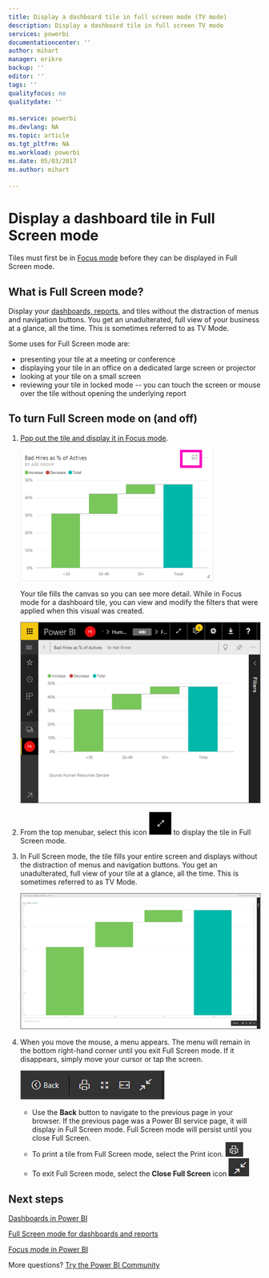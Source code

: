 ```yaml
---
title: Display a dashboard tile in full screen mode (TV mode)
description: Display a dashboard tile in full screen TV mode
services: powerbi
documentationcenter: ''
author: mihart
manager: erikre
backup: ''
editor: ''
tags: ''
qualityfocus: no
qualitydate: ''

ms.service: powerbi
ms.devlang: NA
ms.topic: article
ms.tgt_pltfrm: NA
ms.workload: powerbi
ms.date: 05/03/2017
ms.author: mihart

---
```

# Display a dashboard tile in Full Screen mode
Tiles must first be in [Focus mode](service-focus-mode.md) before they can be displayed in Full Screen mode.

## What is Full Screen mode?
Display your [dashboards, reports](powerbi-service-dash-and-reports-fullscreen.md), and tiles without the distraction of menus and navigation buttons.  You get an unadulterated, full view of your business at a glance, all the time. This is sometimes referred to as TV Mode.

Some uses for Full Screen mode are:

* presenting your tile at a meeting or conference
* displaying your tile in an office on a dedicated large screen or projector
* looking at your tile on a small screen
* reviewing your tile in locked mode -- you can touch the screen or mouse over the tile without opening the underlying report

## To turn Full Screen mode on (and off)
1. [Pop out the tile and display it in Focus mode](service-focus-mode.md).
   
    ![](media/powerbi-service-display-tile-in-full-screen-mode/power-bi-focus.png)
   
    Your tile fills the canvas so you can see more detail. While in Focus mode for a dashboard tile, you can view and modify the filters that were applied when this visual was created.
   
    ![](media/powerbi-service-display-tile-in-full-screen-mode/power-bi-focus3.png)
2. From the top menubar, select this icon    ![](media/powerbi-service-display-tile-in-full-screen-mode/powerbi-full-screen-icon.png) to display the tile in Full Screen mode.
3. In Full Screen mode, the tile fills your entire screen and displays without the distraction of menus and navigation buttons.  You get an unadulterated, full view of your tile at a glance, all the time. This is sometimes referred to as TV Mode.
   
   ![](media/powerbi-service-display-tile-in-full-screen-mode/power-bi-fullscreen.png)
4. When you move the mouse, a menu appears. The menu will remain in the bottom right-hand corner until you exit Full Screen mode. If it disappears, simply move your cursor or tap the screen.
   
    ![](media/powerbi-service-display-tile-in-full-screen-mode/power-bi-menu.png)
   
   * Use the **Back** button to navigate to the previous page in your browser. If the previous page was a Power BI service page, it will display in Full Screen mode.  Full Screen mode will persist until you close Full Screen.
   * To print a tile from Full Screen mode, select the Print icon.
     ![](media/powerbi-service-display-tile-in-full-screen-mode/print-icon.png)
   * To exit Full Screen mode, select the **Close Full Screen** icon ![](media/powerbi-service-display-tile-in-full-screen-mode/power-bi-close-full-screen.png)

## Next steps
[Dashboards in Power BI](service-dashboards.md)

[Full Screen mode for dashboards and reports](powerbi-service-dash-and-reports-fullscreen.md)

[Focus mode in Power BI](service-focus-mode.md)

More questions? [Try the Power BI Community](http://community.powerbi.com/)


